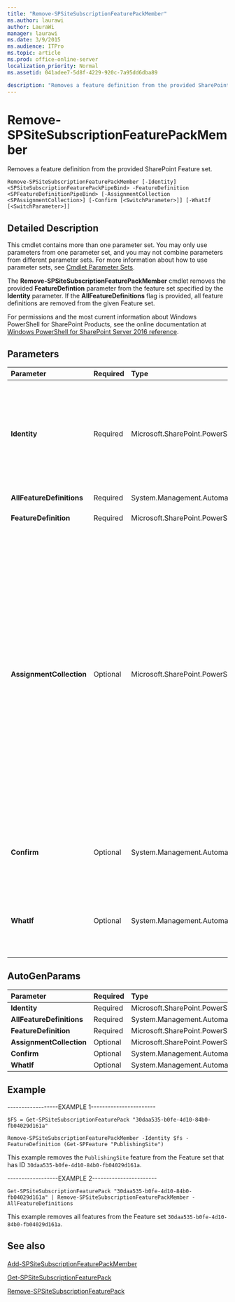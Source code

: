 ```yaml
---
title: "Remove-SPSiteSubscriptionFeaturePackMember"
ms.author: laurawi
author: LauraWi
manager: laurawi
ms.date: 3/9/2015
ms.audience: ITPro
ms.topic: article
ms.prod: office-online-server
localization_priority: Normal
ms.assetid: 041adee7-5d8f-4229-920c-7a95dd6dba89

description: "Removes a feature definition from the provided SharePoint Feature set."
---
```


# Remove-SPSiteSubscriptionFeaturePackMember

Removes a feature definition from the provided SharePoint Feature set.
  
```
Remove-SPSiteSubscriptionFeaturePackMember [-Identity] <SPSiteSubscriptionFeaturePackPipeBind> -FeatureDefinition <SPFeatureDefinitionPipeBind> [-AssignmentCollection <SPAssignmentCollection>] [-Confirm [<SwitchParameter>]] [-WhatIf [<SwitchParameter>]]
```

## Detailed Description

This cmdlet contains more than one parameter set. You may only use parameters from one parameter set, and you may not combine parameters from different parameter sets. For more information about how to use parameter sets, see [Cmdlet Parameter Sets](https://go.microsoft.com/fwlink/?LinkID=187810).
  
The **Remove-SPSiteSubscriptionFeaturePackMember** cmdlet removes the provided **FeatureDefintion** parameter from the feature set specified by the **Identity** parameter. If the **AllFeatureDefinitions** flag is provided, all feature definitions are removed from the given Feature set. 
  
For permissions and the most current information about Windows PowerShell for SharePoint Products, see the online documentation at [Windows PowerShell for SharePoint Server 2016 reference](https://go.microsoft.com/fwlink/p/?LinkId=671715).
  
## Parameters

|**Parameter**|**Required**|**Type**|**Description**|
|:-----|:-----|:-----|:-----|
|**Identity** <br/> |Required  <br/> |Microsoft.SharePoint.PowerShell.SPFeatureSetPipeBind  <br/> |Specifies the Feature set from which to remove a feature.  <br/> The type must be a valid GUID, in the form 12345678-90ab-cdef-1234-567890bcdefgh; or a valid name of a feature set (for example, FeatureSet1); or an instance of a valid **SPFeatureSet** object.  <br/> |
|**AllFeatureDefinitions** <br/> |Required  <br/> |System.Management.Automation.SwitchParameter  <br/> |Clears all features from the Feature set.  <br/> |
|**FeatureDefinition** <br/> |Required  <br/> |Microsoft.SharePoint.PowerShell.SPFeatureDefinitionPipeBind  <br/> |Specifies the feature definition to be removed.  <br/> |
|**AssignmentCollection** <br/> |Optional  <br/> |Microsoft.SharePoint.PowerShell.SPAssignmentCollection  <br/> |Manages objects for the purpose of proper disposal. Use of objects, such as **SPWeb** or **SPSite**, can use large amounts of memory and use of these objects in Windows PowerShell scripts requires proper memory management. Using the **SPAssignment** object, you can assign objects to a variable and dispose of the objects after they are needed to free up memory. When **SPWeb**, **SPSite**, or **SPSiteAdministration** objects are used, the objects are automatically disposed of if an assignment collection or the **Global** parameter is not used.  <br/> > [!NOTE]> When the **Global** parameter is used, all objects are contained in the global store. If objects are not immediately used, or disposed of by using the **Stop-SPAssignment** command, an out-of-memory scenario can occur.           |
|**Confirm** <br/> |Optional  <br/> |System.Management.Automation.SwitchParameter  <br/> |Prompts you for confirmation before executing the command. For more information, type the following command: **get-help about_commonparameters** <br/> |
|**WhatIf** <br/> |Optional  <br/> |System.Management.Automation.SwitchParameter  <br/> |Displays a message that describes the effect of the command instead of executing the command. For more information, type the following command: **get-help about_commonparameters** <br/> |
   
## AutoGenParams

|**Parameter**|**Required**|**Type**|**Description**|
|:-----|:-----|:-----|:-----|
|**Identity** <br/> |Required  <br/> |Microsoft.SharePoint.PowerShell.SPSiteSubscriptionFeaturePackPipeBind  <br/> ||
|**AllFeatureDefinitions** <br/> |Required  <br/> |System.Management.Automation.SwitchParameter  <br/> ||
|**FeatureDefinition** <br/> |Required  <br/> |Microsoft.SharePoint.PowerShell.SPFeatureDefinitionPipeBind  <br/> ||
|**AssignmentCollection** <br/> |Optional  <br/> |Microsoft.SharePoint.PowerShell.SPAssignmentCollection  <br/> ||
|**Confirm** <br/> |Optional  <br/> |System.Management.Automation.SwitchParameter  <br/> ||
|**WhatIf** <br/> |Optional  <br/> |System.Management.Automation.SwitchParameter  <br/> ||
   
## Example

------------------EXAMPLE 1-----------------------
  
```
$FS = Get-SPSiteSubscriptionFeaturePack "30daa535-b0fe-4d10-84b0-fb04029d161a"
```

```
Remove-SPSiteSubscriptionFeaturePackMember -Identity $fs -FeatureDefinition (Get-SPFeature "PublishingSite")
```

This example removes the  `PublishingSite` feature from the Feature set that has ID  `30daa535-b0fe-4d10-84b0-fb04029d161a`.
  
------------------EXAMPLE 2-----------------------
  
```
Get-SPSiteSubscriptionFeaturePack "30daa535-b0fe-4d10-84b0-fb04029d161a" | Remove-SPSiteSubscriptionFeaturePackMember -AllFeatureDefinitions
```

This example removes all features from the Feature set  `30daa535-b0fe-4d10-84b0-fb04029d161a`.
  
## See also

#### 

[Add-SPSiteSubscriptionFeaturePackMember](add-spsitesubscriptionfeaturepackmember.md)
  
[Get-SPSiteSubscriptionFeaturePack](get-spsitesubscriptionfeaturepack.md)
  
[Remove-SPSiteSubscriptionFeaturePack](remove-spsitesubscriptionfeaturepack.md)

